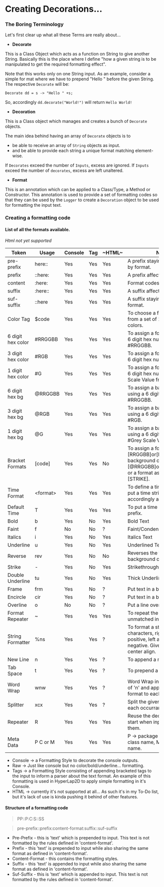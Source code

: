 # Creating Decorations...

### The Boring Terminology
Let's first clear up what all these Terms are really about...
* **Decorate**

This is a Class Object which acts as a function on String
to give another String. Basically this is the place where
I define "how a given string is to be manipulated to get
the required formatting effect".

Note that this works only on one String input. As an
example, consider a simple for mat where we have to
prepend "Hello " before the given String. The respective
`Decorate` will be:

`Decorate dd = s -> "Hello " +s;`   

So, accordingly `dd.decorate("World!")` will return `Hello World!` 

* **Decoration**

This is a Class object which manages and creates a bunch
of `Decorate` objects.

The main idea behind having an array of `Decorate` objects is to
* be able to receive an array of `String` objects as input.
* and be able to provide each string a unique format matching element-wise.

If `Decorates` exceed the number of `Inputs`, excess are ignored.
If `Inputs` exceed the number of `decorates`, excess are left unaltered.

* **Format**

This is an annotation which can be applied to a Class/Type,
a Method or Constructor. This annotation is used to provide a
set of formatting codes so that they can be used by the `Logger`
to create a `Decoration` object to be used for formatting the 
input text.




### Creating a formatting code
#### List of all the formats available.

*Html not yet supported*

|Token             |Usage         |Console|Tag    |~HTML~ |Note |
|------------------|--------------|-------|-------|-------|-----|
|pre-prefix        |here::        |Yes    |Yes    |Yes    | A prefix staying unaffected by format. |
|prefix            |::here:       |Yes    |Yes    |Yes    | A prefix affected by format. |
|content           |:here:        |Yes    |Yes    |Yes    | Format codes to be put here. |
|suffix            |:here::       |Yes    |Yes    |Yes    | A suffix affected by format. |
|suf-suffix        |::here        |Yes    |Yes    |Yes    | A suffix staying unaffected by format. |
|Color Tag         |$code         |Yes    |Yes    |Yes    | To choose a format or color from a set of 16 predefined colors. |
|6 digit hex color |#RRGGBB       |Yes    |Yes    |Yes    | To assign a font color using a 6 digit hex number as #RRGGBB. |
|3 digit hex color |#RGB          |Yes    |Yes    |Yes    | To assign a font color using a 6 digit hex number as #RGB. |
|1 digit hex color |#G            |Yes    |Yes    |Yes    | To assign a font color using a 6 digit hex number as #Grey Scale Value from 0-F. |
|6 digit hex bg    |@RRGGBB       |Yes    |Yes    |Yes    | To assign a background color using a 6 digit hex number as #RRGGBB. |
|3 digit hex bg    |@RGB          |Yes    |Yes    |Yes    | To assign a background color using a 6 digit hex number as #RGB. |
|1 digit hex bg    |@G            |Yes    |Yes    |Yes    | To assign a background color using a 6 digit hex number as #Grey Scale Value from 0-F. |
|Bracket Formats   |[code]        |Yes    |Yes    |No     | To assign a font color as [RRGGBB]or[RRGGBBAA], background color as [@RRGGBB]or[@RRGGBBAA] or a format as [UNDERLINE],[STRIKE]. |
|Time Format       |&lt;format&gt;|Yes    |Yes    |Yes    | To define a time format and put a time string formatted accordingly as pre-prefix. |
|Default Time      |T             |Yes    |Yes    |Yes    | To put a time string as pre-prefix. |
|Bold              |b             |Yes    |No     |Yes    | Bold Text |
|Faint             |f             |No     |No     |?      | Faint/Condensed Text |
|Italics           |i             |Yes    |No     |Yes    | Italics Text |
|Underline         |u             |Yes    |No     |Yes    | Underlined Text |
|Reverse           |rev           |Yes    |No     |No     | Reverses the font and background color |
|Strike            |-             |Yes    |No     |Yes    | Strikethrough |
|Double Underline  |tu            |Yes    |No     |Yes    | Thick Underlined Text |
|Frame             |frm           |Yes    |No     |?      | Put text in a box |
|Encircle          |cir           |Yes    |No     |?      | Put text in a box* |
|Overline          |o             |No     |No     |?      | Put a line over the text |
|Format Repeater   |~             |Yes    |Yes    |Yes    | To repeat the format for unmatched input strings. |
|String Formatter  |%ns           |Yes    |Yes    |?      | To format a string to fit 'n' characters, right aligned if positive, left aligned if negative. Give in a * for center align. |
|New Line          |n             |Yes    |Yes    |?      | To append a new line. |
|Tab Space         |t             |Yes    |Yes    |?      | To prepend a tab space |
|Word Wrap         |wnw           |Yes    |Yes    |?      | Word Wrap input to fit a width of 'n' and apply the same format to each line. |
|Splitter          |xcx           |Yes    |Yes    |?      | Split the given input about each occurrance of 'c'. |
|Repeater          |R             |Yes    |Yes    |Yes    | Reuse the decorators from start when input exceeds them. |
|Meta Data         |P C or M      |Yes    |Yes    |Yes    | P -> package name, C -> class name, M -> method name. |


* Console -> a Formatting Style to decorate the console outputs.
* Raw -> Just like console but no color/bold/underline... formatting.
* Tags -> a Formatting Style consisting of appending bracketed
tags to the input to inform a parser about the text format.
An example of this formatting is used in HyperLap2D to apply
simple formatting in it's Console.
* HTML -> currently it's not supported at all... As such it's 
in my To-Do list, but it's lack of use is kinda pushing it
behind of other features.



#### Structure of a formatting code
> PP::P:C:S::SS

> pre-prefix::prefix:content-format:suffix::suf-suffix

* Pre-Prefix - this is 'text' which is prepended to input. This
text is not formatted by the rules defined in 'content-format'.
* Prefix - this 'text' is prepended to input while also sharing
the same format as defined in 'content-format'.
* Content-Format - this contains the formatting styles.
* Suffix - this 'text' is appended to input while also sharing
the same format as defined in 'content-format'.
* Suf-Suffix - this is 'text' which is appended to input. This
text is not formatted by the rules defined in 'content-format'.
